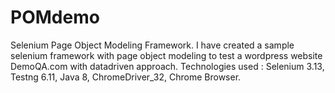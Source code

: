 # POMdemo
Selenium Page Object Modeling Framework.
I have created a sample selenium framework with page object modeling to test a wordpress website DemoQA.com with datadriven approach. 
Technologies used : 
Selenium 3.13, 
Testng 6.11, 
Java 8,
ChromeDriver_32,
Chrome Browser.
